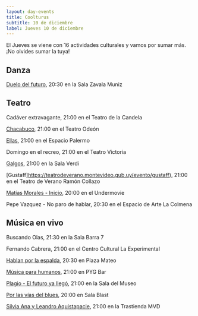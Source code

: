 ```yaml
---
layout: day-events
title: Coolturus
subtitle: 10 de diciembre
label: Jueves 10 de diciembre
---
```

El Jueves se viene con 16 actividades culturales y vamos por sumar más. ¡No olvides sumar la tuya!

## Danza

[Duelo del futuro](https://www.teatrosolis.org.uy/PROGRAMACION/Duelo-del-futuro-uc1422), 20:30 en la Sala Zavala Muniz

## Teatro

Cadáver extravagante, 21:00 en el Teatro de la Candela

[Chacabuco](http://www.auditorio.com.uy/uc_2600_1.html), 21:00 en el Teatro Odeón

[Ellas](https://www.instagram.com/ellas_obra/), 21:00 en el Espacio Palermo

Domingo en el recreo, 21:00 en el Teatro Victoria

[Galgos](https://salaverdi.montevideo.gub.uy/teatro/temporada-2020-jorge-curi/galgos), 21:00 en la Sala Verdi

[Gustaff]https://teatrodeverano.montevideo.gub.uy/evento/gustaff), 21:00 en el Teatro de Verano Ramón Collazo

[Matías Morales - Inicio](https://www.movie.com.uy/movie/90523995-99b2-47f5-8632-6c98c42a8f70/matias-morales-inicio), 20:00 en el Undermovie

Pepe Vazquez - No paro de hablar, 20:30 en el Espacio de Arte La Colmena

## Música en vivo

Buscando Olas, 21:30 en la Sala Barra 7

Fernando Cabrera, 21:00 en el Centro Cultural La Experimental

[Hablan por la espalda](https://www.instagram.com/p/CIgRfFbAA7K/), 20:30 en Plaza Mateo

[Música para humanos](https://www.instagram.com/p/CIgRfFbAA7K/), 21:00 en PYG Bar

[Plagio - El futuro ya llegó](http://www.saladelmuseo.com.uy/shows/item/plagio.html), 21:00 en la Sala del Museo

[Por las vías del blues](https://www.instagram.com/p/CIWnoagABJR/), 20:00 en Sala Blast

[Silvia Ana y Leandro Aquistapacie](https://www.latrastienda.com.uy/show.php?s=silvia-ana-y-leandro-aquistapacie&s_id=-MKMp1U4fjXfwgv3K8IV), 21:00 en la Trastienda MVD
